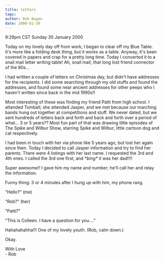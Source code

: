 ```yaml
---
title: letters
tags: 
author: Rob Nugen
date: 2000-01-30
---
```


<title>Snail Mail</title>
<p class=date>9:29pm CST Sunday 30 January 2000</p>

<p>Today on my lovely day off from work, I began to clear off my Blue Table.  It's more like a folding desk thing, but it works as a table.  Anyway, it's been covered in papers and crap for a pretty long time.  Today I converted it to a snail mail letter writing table!  Ah, snail mail, that long lost friend connector of the 80s...

<p>I had written a couple of letters on Christmas day, but didn't have addresses for the recipients.  I did some searching through my old stuffs and found the addresses, and found some near ancient addresses for other peeps who I haven't written since back in the mid 1990s!!

<p>Most interesting of these was finding my friend Patti from high school.  I attended Tomball; she attended Jasper, and we met because our marching bands hung out together at competitions and stuff.  We never dated, but we sent hundreds of letters back and forth and back and forth over a period of what... 3 or 5 years??  Most fun part of that was drawing little episodes of The Spike and Wilbur Show, starring Spike and Wilbur, little cartoon dog and cat respectively.

<p>I had been in touch with her via phone like 5 years ago, but lost her again since then.  Today I decided to call Jasper information and try to find her parents.  There were 4 listings with her last name.  I requested the 3rd and 4th ones.  I called the 3rd one first, and <em>*bing*</em> it was her dad!!!!

<p>Super awesome!!  I gave him my name and number; he'll call her and relay the information.

<p>Funny thing:  3 or 4 minutes after I hung up with him, my phone rang.  

<p>"Hello?"  (me)

<p>"Rob?"  (her)

<p>"Patti?"

<p>"This is Colleen.  I have a question for you...."

<p>Hahahahahha!!!  One of my lovely youth.  (Rob, calm down.)

<p>Okay.

<p>With Love
<br>- Rob

